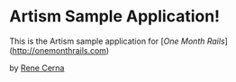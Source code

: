 # Artism Sample Application!

This is the Artism sample application for
[*One Month Rails*] (http://onemonthrails.com)

by [Rene Cerna](http://ReneCerna.com)
